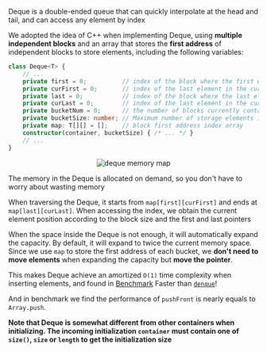 Deque is a double-ended queue that can quickly interpolate at the head and tail, and can access any element by index

We adopted the idea of C++ when implementing Deque, using **multiple independent blocks** and an array that stores the **first address** of independent blocks to store elements, including the following variables:

```typescript
class Deque<T> {
    // ...
    private first = 0;          // index of the block where the first element is located
    private curFirst = 0;       // index of the last element in the current block
    private last = 0;           // index of the block where the last element is located
    private curLast = 0;        // index of the last element in the current block
    private bucketNum = 0;      // the number of blocks currently containing elements
    private bucketSize: number; // Maximum number of storage elements in each block
    private map: T[][] = [];    // block first address index array
    constructor(container, bucketSize) { /* ... */ }
    // ...
}
````

<p align='center'><img src='/assets/deque.png' alt='deque memory map'></p>

The memory in the Deque is allocated on demand, so you don't have to worry about wasting memory

When traversing the Deque, it starts from `map[first][curFirst]` and ends at `map[last][curLast]`. When accessing the index, we obtain the current element position according to the block size and the first and last pointers

When the space inside the Deque is not enough, it will automatically expand the capacity. By default, it will expand to twice the current memory space. Since we use `map` to store the first address of each bucket, we **don't need to move elements** when expanding the capacity but **move the pointer**.

This makes Deque achieve an amortized `O(1)` time complexity when inserting elements, and found in [Benchmark](/zh-cn/test/benchmark) Faster than [`denque`](https://github.com/invertase/denque)!

And in benchmark we find the performance of `pushFront` is nearly equals to `Array.push`.

**Note that Deque is somewhat different from other containers when initializing. The incoming initialization `container` must contain one of `size()`, `size` or `length` to get the initialization size**
